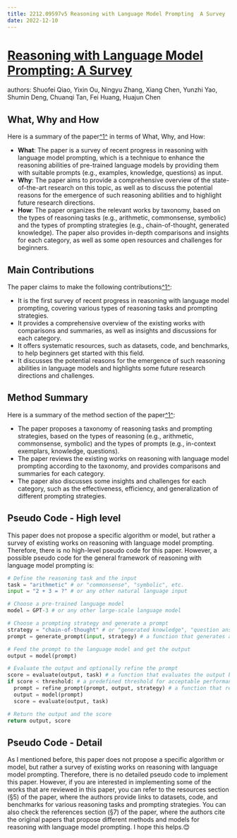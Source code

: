```yaml
---
title: 2212.09597v5 Reasoning with Language Model Prompting  A Survey
date: 2022-12-10
---
```


# [Reasoning with Language Model Prompting: A Survey](http://arxiv.org/abs/2212.09597v5)

authors: Shuofei Qiao, Yixin Ou, Ningyu Zhang, Xiang Chen, Yunzhi Yao, Shumin Deng, Chuanqi Tan, Fei Huang, Huajun Chen


## What, Why and How

[1]: https://arxiv.org/pdf/2212.09597v5.pdf "Reasoning with Language Model Prompting: A Survey - arXiv.org"
[2]: https://arxiv.org/abs/2212.09597 "[2212.09597] Reasoning with Language Model Prompting: A Survey - arXiv.org"
[3]: http://export.arxiv.org/abs/2212.11565 "[2212.11565] Tune-A-Video: One-Shot Tuning of Image Diffusion Models ..."

Here is a summary of the paper[^1^][1] in terms of What, Why, and How:

- **What**: The paper is a survey of recent progress in reasoning with language model prompting, which is a technique to enhance the reasoning abilities of pre-trained language models by providing them with suitable prompts (e.g., examples, knowledge, questions) as input.
- **Why**: The paper aims to provide a comprehensive overview of the state-of-the-art research on this topic, as well as to discuss the potential reasons for the emergence of such reasoning abilities and to highlight future research directions.
- **How**: The paper organizes the relevant works by taxonomy, based on the types of reasoning tasks (e.g., arithmetic, commonsense, symbolic) and the types of prompting strategies (e.g., chain-of-thought, generated knowledge). The paper also provides in-depth comparisons and insights for each category, as well as some open resources and challenges for beginners.

## Main Contributions

[1]: https://arxiv.org/pdf/2212.09597v5.pdf "Reasoning with Language Model Prompting: A Survey - arXiv.org"
[2]: https://arxiv.org/abs/2212.09597 "[2212.09597] Reasoning with Language Model Prompting: A Survey - arXiv.org"
[3]: http://export.arxiv.org/abs/2212.11565 "[2212.11565] Tune-A-Video: One-Shot Tuning of Image Diffusion Models ..."

The paper claims to make the following contributions[^1^][1]:

- It is the first survey of recent progress in reasoning with language model prompting, covering various types of reasoning tasks and prompting strategies.
- It provides a comprehensive overview of the existing works with comparisons and summaries, as well as insights and discussions for each category.
- It offers systematic resources, such as datasets, code, and benchmarks, to help beginners get started with this field.
- It discusses the potential reasons for the emergence of such reasoning abilities in language models and highlights some future research directions and challenges.

## Method Summary

[1]: https://arxiv.org/pdf/2212.09597v5.pdf "Reasoning with Language Model Prompting: A Survey - arXiv.org"
[2]: https://arxiv.org/abs/2212.09597 "[2212.09597] Reasoning with Language Model Prompting: A Survey - arXiv.org"
[3]: http://export.arxiv.org/abs/2212.11565 "[2212.11565] Tune-A-Video: One-Shot Tuning of Image Diffusion Models ..."

Here is a summary of the method section of the paper[^1^][1]:

- The paper proposes a taxonomy of reasoning tasks and prompting strategies, based on the types of reasoning (e.g., arithmetic, commonsense, symbolic) and the types of prompts (e.g., in-context exemplars, knowledge, questions).
- The paper reviews the existing works on reasoning with language model prompting according to the taxonomy, and provides comparisons and summaries for each category.
- The paper also discusses some insights and challenges for each category, such as the effectiveness, efficiency, and generalization of different prompting strategies.

## Pseudo Code - High level

This paper does not propose a specific algorithm or model, but rather a survey of existing works on reasoning with language model prompting. Therefore, there is no high-level pseudo code for this paper. However, a possible pseudo code for the general framework of reasoning with language model prompting is:

```python
# Define the reasoning task and the input
task = "arithmetic" # or "commonsense", "symbolic", etc.
input = "2 + 3 = ?" # or any other natural language input

# Choose a pre-trained language model
model = GPT-3 # or any other large-scale language model

# Choose a prompting strategy and generate a prompt
strategy = "chain-of-thought" # or "generated knowledge", "question answering", etc.
prompt = generate_prompt(input, strategy) # a function that generates a suitable prompt based on the input and the strategy

# Feed the prompt to the language model and get the output
output = model(prompt)

# Evaluate the output and optionally refine the prompt
score = evaluate(output, task) # a function that evaluates the output based on the task
if score < threshold: # a predefined threshold for acceptable performance
  prompt = refine_prompt(prompt, output, strategy) # a function that refines the prompt based on the output and the strategy
  output = model(prompt)
  score = evaluate(output, task)

# Return the output and the score
return output, score
```

## Pseudo Code - Detail

As I mentioned before, this paper does not propose a specific algorithm or model, but rather a survey of existing works on reasoning with language model prompting. Therefore, there is no detailed pseudo code to implement this paper. However, if you are interested in implementing some of the works that are reviewed in this paper, you can refer to the resources section (§5) of the paper, where the authors provide links to datasets, code, and benchmarks for various reasoning tasks and prompting strategies. You can also check the references section (§7) of the paper, where the authors cite the original papers that propose different methods and models for reasoning with language model prompting. I hope this helps.😊